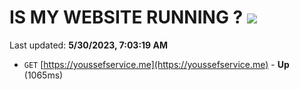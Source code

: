 # IS MY WEBSITE RUNNING ? [![](https://img.shields.io/static/v1?label=Sponsor&message=%E2%9D%A4&logo=GitHub&color=%23fe8e86)](https://github.com/sponsors/<username>)

Last updated: **5/30/2023, 7:03:19 AM**

- `GET` [https://youssefservice.me](https://youssefservice.me) - **Up** (1065ms)

